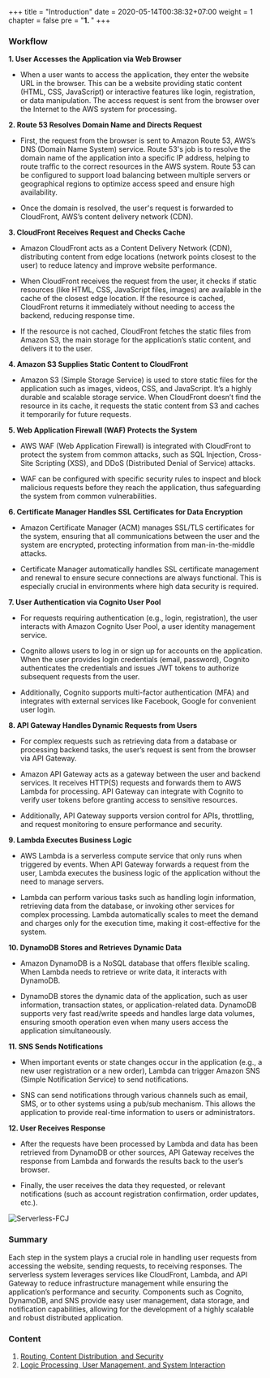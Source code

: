 +++
title = "Introduction"
date = 2020-05-14T00:38:32+07:00
weight = 1
chapter = false
pre = "<b>1. </b>"
+++

### Workflow

**1. User Accesses the Application via Web Browser**

- When a user wants to access the application, they enter the website URL in the browser. This can be a website providing static content (HTML, CSS, JavaScript) or interactive features like login, registration, or data manipulation. The access request is sent from the browser over the Internet to the AWS system for processing.

**2. Route 53 Resolves Domain Name and Directs Request**

- First, the request from the browser is sent to Amazon Route 53, AWS’s DNS (Domain Name System) service. Route 53's job is to resolve the domain name of the application into a specific IP address, helping to route traffic to the correct resources in the AWS system. Route 53 can be configured to support load balancing between multiple servers or geographical regions to optimize access speed and ensure high availability.

- Once the domain is resolved, the user's request is forwarded to CloudFront, AWS’s content delivery network (CDN).

**3. CloudFront Receives Request and Checks Cache**

- Amazon CloudFront acts as a Content Delivery Network (CDN), distributing content from edge locations (network points closest to the user) to reduce latency and improve website performance.

- When CloudFront receives the request from the user, it checks if static resources (like HTML, CSS, JavaScript files, images) are available in the cache of the closest edge location. If the resource is cached, CloudFront returns it immediately without needing to access the backend, reducing response time.

- If the resource is not cached, CloudFront fetches the static files from Amazon S3, the main storage for the application’s static content, and delivers it to the user.

**4. Amazon S3 Supplies Static Content to CloudFront**

- Amazon S3 (Simple Storage Service) is used to store static files for the application such as images, videos, CSS, and JavaScript. It’s a highly durable and scalable storage service. When CloudFront doesn’t find the resource in its cache, it requests the static content from S3 and caches it temporarily for future requests.

**5. Web Application Firewall (WAF) Protects the System**

- AWS WAF (Web Application Firewall) is integrated with CloudFront to protect the system from common attacks, such as SQL Injection, Cross-Site Scripting (XSS), and DDoS (Distributed Denial of Service) attacks.

- WAF can be configured with specific security rules to inspect and block malicious requests before they reach the application, thus safeguarding the system from common vulnerabilities.

**6. Certificate Manager Handles SSL Certificates for Data Encryption**

- Amazon Certificate Manager (ACM) manages SSL/TLS certificates for the system, ensuring that all communications between the user and the system are encrypted, protecting information from man-in-the-middle attacks.

- Certificate Manager automatically handles SSL certificate management and renewal to ensure secure connections are always functional. This is especially crucial in environments where high data security is required.

**7. User Authentication via Cognito User Pool**

- For requests requiring authentication (e.g., login, registration), the user interacts with Amazon Cognito User Pool, a user identity management service.

- Cognito allows users to log in or sign up for accounts on the application. When the user provides login credentials (email, password), Cognito authenticates the credentials and issues JWT tokens to authorize subsequent requests from the user.

- Additionally, Cognito supports multi-factor authentication (MFA) and integrates with external services like Facebook, Google for convenient user login.

**8. API Gateway Handles Dynamic Requests from Users**

- For complex requests such as retrieving data from a database or processing backend tasks, the user’s request is sent from the browser via API Gateway.

- Amazon API Gateway acts as a gateway between the user and backend services. It receives HTTP(S) requests and forwards them to AWS Lambda for processing. API Gateway can integrate with Cognito to verify user tokens before granting access to sensitive resources.

- Additionally, API Gateway supports version control for APIs, throttling, and request monitoring to ensure performance and security.

**9. Lambda Executes Business Logic**

- AWS Lambda is a serverless compute service that only runs when triggered by events. When API Gateway forwards a request from the user, Lambda executes the business logic of the application without the need to manage servers.

- Lambda can perform various tasks such as handling login information, retrieving data from the database, or invoking other services for complex processing. Lambda automatically scales to meet the demand and charges only for the execution time, making it cost-effective for the system.

**10. DynamoDB Stores and Retrieves Dynamic Data**

- Amazon DynamoDB is a NoSQL database that offers flexible scaling. When Lambda needs to retrieve or write data, it interacts with DynamoDB.

- DynamoDB stores the dynamic data of the application, such as user information, transaction states, or application-related data. DynamoDB supports very fast read/write speeds and handles large data volumes, ensuring smooth operation even when many users access the application simultaneously.

**11. SNS Sends Notifications**

- When important events or state changes occur in the application (e.g., a new user registration or a new order), Lambda can trigger Amazon SNS (Simple Notification Service) to send notifications.

- SNS can send notifications through various channels such as email, SMS, or to other systems using a pub/sub mechanism. This allows the application to provide real-time information to users or administrators.

**12. User Receives Response**

- After the requests have been processed by Lambda and data has been retrieved from DynamoDB or other sources, API Gateway receives the response from Lambda and forwards the results back to the user’s browser.

- Finally, the user receives the data they requested, or relevant notifications (such as account registration confirmation, order updates, etc.).

![Serverless-FCJ](/images/1/Serverles.png?width=90pc)

### Summary

Each step in the system plays a crucial role in handling user requests from accessing the website, sending requests, to receiving responses. The serverless system leverages services like CloudFront, Lambda, and API Gateway to reduce infrastructure management while ensuring the application’s performance and security. Components such as Cognito, DynamoDB, and SNS provide easy user management, data storage, and notification capabilities, allowing for the development of a highly scalable and robust distributed application.

### Content

1. [Routing, Content Distribution, and Security](1-introduction/1-frontend)
2. [Logic Processing, User Management, and System Interaction](1-introduction/2-system)
